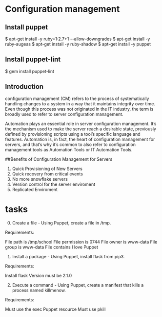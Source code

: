 # Configuration management

## Install puppet
$ apt-get install -y ruby=1:2.7+1 --allow-downgrades
$ apt-get install -y ruby-augeas
$ apt-get install -y ruby-shadow
$ apt-get install -y puppet

## Install puppet-lint
$ gem install puppet-lint

## Introduction
 configuration management (CM) refers to the process of systematically handling changes to a system in a way that it maintains integrity over time. Even though this process was not originated in the IT industry, the term is broadly used to refer to server configuration management.

Automation plays an essential role in server configuration management. It’s the mechanism used to make the server reach a desirable state, previously defined by provisioning scripts using a tool’s specific language and features. Automation is, in fact, the heart of configuration management for servers, and that’s why it’s common to also refer to configuration management tools as Automation Tools or IT Automation Tools.

##Benefits of Configuration Management for Servers
1. Quick Provisioning of New Servers
2. Quick recovery from critical events
3. No more snowflake servers
4. Version control for the server enviroment
5. Replicated Enviroment

# tasks
0. Create a file - Using Puppet, create a file in /tmp.

Requirements:

File path is /tmp/school
File permission is 0744
File owner is www-data
File group is www-data
File contains I love Puppet

1. Install a package - Using Puppet, install flask from pip3.

Requirements:

Install flask
Version must be 2.1.0

2. Execute a command - Using Puppet, create a manifest that kills a process named killmenow.

Requirements:

Must use the exec Puppet resource
Must use pkill

